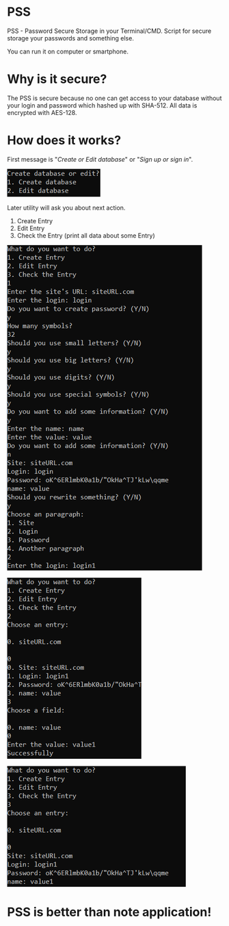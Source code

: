 # PSS
PSS - Password Secure Storage in your Terminal/CMD.
Script for secure storage your passwords and something else.

You can run it on computer or smartphone.

# Why is it secure?
The PSS is secure because no one can get access to your database without your login and password which hashed up with SHA-512.
All data is encrypted with AES-128.

# How does it works?
First message is "*Create or Edit database*" or "*Sign up or sign in*".

![First message](/images/firstMessage.png)


Later utility will ask you about next action.
1. Create Entry
2. Edit Entry
3. Check the Entry (print all data about some Entry)

![Create Entry](/images/creatingEntry.png)

![Edit Entry](/images/editingEntry.png)

![Check the Entry](/images/checkingEntry.png)

# PSS is better than note application!
